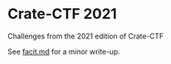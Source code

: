 # Crate-CTF 2021
Challenges from the 2021 edition of Crate-CTF

See [facit.md](facit.md) for a minor write-up.

